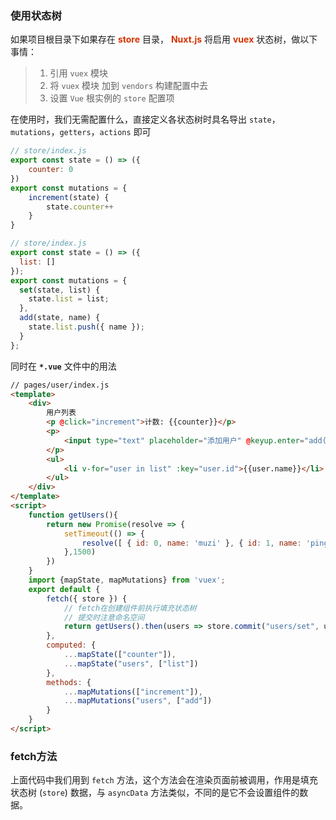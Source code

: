 ### 使用状态树
如果项目根目录下如果存在 **<font color="#d63200">store</font>** 目录， **<font color="#d63200">Nuxt.js</font>** 将启用 **<font color="#d63200">vuex</font>** 状态树，做以下事情：
> 1. 引用 ```vuex``` 模块
> 2. 将 ```vuex``` 模块 加到 ```vendors``` 构建配置中去
> 3. 设置 ```Vue``` 根实例的 ```store``` 配置项

在使用时，我们无需配置什么，直接定义各状态树时具名导出 ```state```，```mutations```，```getters```，```actions``` 即可
```JavaScript 
// store/index.js
export const state = () => ({
    counter: 0
})
export const mutations = {
    increment(state) {
        state.counter++
    }
}

// store/index.js
export const state = () => ({
  list: []
});
export const mutations = {
  set(state, list) {
    state.list = list;
  },
  add(state, name) {
    state.list.push({ name });
  }
};
```
同时在 **```*.vue```** 文件中的用法
```html
// pages/user/index.js
<template>
    <div>
        用户列表
        <p @click="increment">计数: {{counter}}</p>
        <p>
            <input type="text" placeholder="添加用户" @keyup.enter="add($event.target.value)">
        </p>
        <ul>
            <li v-for="user in list" :key="user.id">{{user.name}}</li>
        </ul>
    </div>
</template>
<script>
    function getUsers(){
        return new Promise(resolve => {
            setTimeout(() => {
                resolve([ { id: 0, name: 'muzi' }, { id: 1, name: 'ping' } ])
            },1500)
        })
    }
    import {mapState, mapMutations} from 'vuex';
    export default {
        fetch({ store }) {
            // fetch在创建组件前执行填充状态树
            // 提交时注意命名空间
            return getUsers().then(users => store.commit("users/set", users));
        },
        computed: {
            ...mapState(["counter"]),
            ...mapState("users", ["list"])
        },
        methods: {
            ...mapMutations(["increment"]),
            ...mapMutations("users", ["add"])
        }
    }
</script> 
```
### fetch方法
上面代码中我们用到 ```fetch``` 方法，这个方法会在渲染页面前被调用，作用是填充状态树 (```store```) 数据，与 ```asyncData``` 方法类似，不同的是它不会设置组件的数据。
 